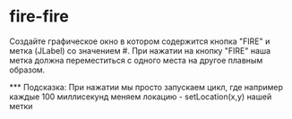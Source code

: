 # fire-fire
Создайте графическое окно в котором содержится кнопка "FIRE" и метка (JLabel) со значением #.
При нажатии на кнопку "FIRE" наша метка должна переместиться с одного места на другое плавным образом.
 
*** Подсказка:
При нажатии мы просто запускаем цикл, где например каждые 100 миллисекунд меняем локацию - setLocation(x,y) нашей метки

